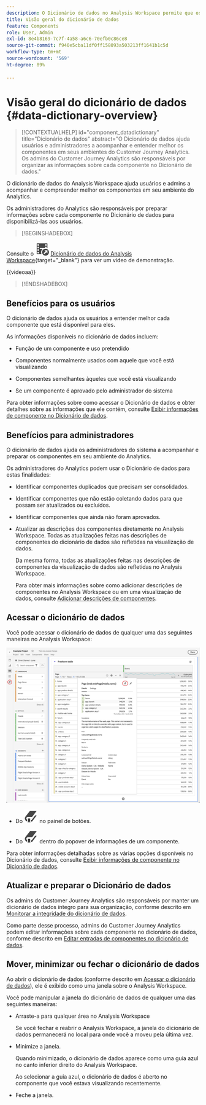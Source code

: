 ```yaml
---
description: O Dicionário de dados no Analysis Workspace permite que os usuários catalogem e acompanhem os vários componentes do Analysis Workspace, incluindo o uso pretendido, que está aprovado, quais são duplicatas e assim por diante.
title: Visão geral do dicionário de dados
feature: Components
role: User, Admin
exl-id: 8e4b8169-7c7f-4a58-a6c6-70efb0c86ce8
source-git-commit: f940e5cba11df0ff158093a503213ff1641b1c5d
workflow-type: tm+mt
source-wordcount: '569'
ht-degree: 89%

---
```


# Visão geral do dicionário de dados {#data-dictionary-overview}

<!-- markdownlint-disable MD034 -->

>[!CONTEXTUALHELP]
>id="component_datadictionary"
>title="Dicionário de dados"
>abstract="O Dicionário de dados ajuda usuários e administradores a acompanhar e entender melhor os componentes em seus ambientes do Customer Journey Analytics. <br/>Os admins do Customer Journey Analytics são responsáveis por organizar as informações sobre cada componente no Dicionário de dados."

<!-- markdownlint-enable MD034 -->


O dicionário de dados do Analysis Workspace ajuda usuários e admins a acompanhar e compreender melhor os componentes em seu ambiente do Analytics.

Os administradores do Analytics são responsáveis por preparar informações sobre cada componente no Dicionário de dados para disponibilizá-las aos usuários.


>[!BEGINSHADEBOX]

Consulte o ![VideoCheckedOut](/help/assets/icons/VideoCheckedOut.svg) [Dicionário de dados do Analysis Workspace](https://video.tv.adobe.com/v/3418028/?quality=12&learn=on){target="_blank"} para ver um vídeo de demonstração.

{{videoaa}}

>[!ENDSHADEBOX]



## Benefícios para os usuários

O dicionário de dados ajuda os usuários a entender melhor cada componente que está disponível para eles.

As informações disponíveis no dicionário de dados incluem:

* Função de um componente e uso pretendido

* Componentes normalmente usados com aquele que você está visualizando

* Componentes semelhantes àqueles que você está visualizando

* Se um componente é aprovado pelo administrador do sistema

Para obter informações sobre como acessar o Dicionário de dados e obter detalhes sobre as informações que ele contém, consulte [Exibir informações de componente no Dicionário de dados](/help/components/data-dictionary/view-data-dictionary.md).

## Benefícios para administradores

O dicionário de dados ajuda os administradores do sistema a acompanhar e preparar os componentes em seu ambiente do Analytics.

Os administradores do Analytics podem usar o Dicionário de dados para estas finalidades:

* Identificar componentes duplicados que precisam ser consolidados.

* Identificar componentes que não estão coletando dados para que possam ser atualizados ou excluídos.

* Identificar componentes que ainda não foram aprovados.

* Atualizar as descrições dos componentes diretamente no Analysis Workspace. Todas as atualizações feitas nas descrições de componentes do dicionário de dados são refletidas na visualização de dados.

  Da mesma forma, todas as atualizações feitas nas descrições de componentes da visualização de dados são refletidas no Analysis Workspace.

  Para obter mais informações sobre como adicionar descrições de componentes no Analysis Workspace ou em uma visualização de dados, consulte [Adicionar descrições de componentes](/help/components/add-component-descriptions.md).

## Acessar o dicionário de dados

Você pode acessar o dicionário de dados de qualquer uma das seguintes maneiras no Analysis Workspace:

![Ícone do dicionário de dados no painel esquerdo](assets/data-dictionary-access.png)

* Do ![marcador](/help/assets/icons/Bookmark.svg) no painel de botões.



* Do ![marcador](/help/assets/icons/Bookmark.svg) dentro do popover de informações de um componente.


Para obter informações detalhadas sobre as várias opções disponíveis no Dicionário de dados, consulte [Exibir informações de componente no Dicionário de dados](/help/components/data-dictionary/view-data-dictionary.md).

## Atualizar e preparar o Dicionário de dados

Os admins do Customer Journey Analytics são responsáveis por manter um dicionário de dados íntegro para sua organização, conforme descrito em [Monitorar a integridade do dicionário de dados](/help/components/data-dictionary/monitor-data-dictionary-health.md).

Como parte desse processo, admins do Customer Journey Analytics podem editar informações sobre cada componente no dicionário de dados, conforme descrito em [Editar entradas de componentes no dicionário de dados](/help/components/data-dictionary/edit-entries-data-dictionary.md).

## Mover, minimizar ou fechar o dicionário de dados

Ao abrir o dicionário de dados (conforme descrito em [Acessar o dicionário de dados](#access-the-data-dictionary)), ele é exibido como uma janela sobre o Analysis Workspace.

Você pode manipular a janela do dicionário de dados de qualquer uma das seguintes maneiras:

* Arraste-a para qualquer área no Analysis Workspace

  Se você fechar e reabrir o Analysis Workspace, a janela do dicionário de dados permanecerá no local para onde você a moveu pela última vez. <!--True?-->

* Minimize a janela.

  Quando minimizado, o dicionário de dados aparece como uma guia azul no canto inferior direito do Analysis Workspace.

  Ao selecionar a guia azul, o dicionário de dados é aberto no componente que você estava visualizando recentemente.

* Feche a janela.
